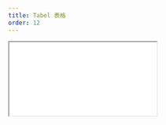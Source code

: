 ```yaml
---
title: Tabel 表格
order: 12
---
```


<Iframe src="//mc.fusion.design/demos/comp_groups/@alifd/next/Table?theme=@alifd/theme-design-pro" />
